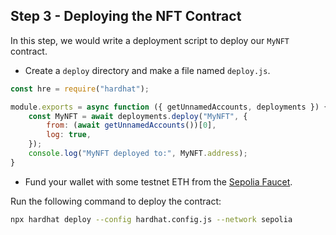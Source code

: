 ## Step 3 - Deploying the NFT Contract

In this step, we would write a deployment script to deploy our `MyNFT` contract.

- Create a `deploy` directory and make a file named `deploy.js`.

```javascript
const hre = require("hardhat");

module.exports = async function ({ getUnnamedAccounts, deployments }) {
    const MyNFT = await deployments.deploy("MyNFT", {
        from: (await getUnnamedAccounts())[0],
        log: true,
    });
    console.log("MyNFT deployed to:", MyNFT.address);
}
```
- Fund your wallet with some testnet ETH from the [Sepolia Faucet](https://www.alchemy.com/faucets/ethereum-sepolia).

Run the following command to deploy the contract:

```bash
npx hardhat deploy --config hardhat.config.js --network sepolia
```